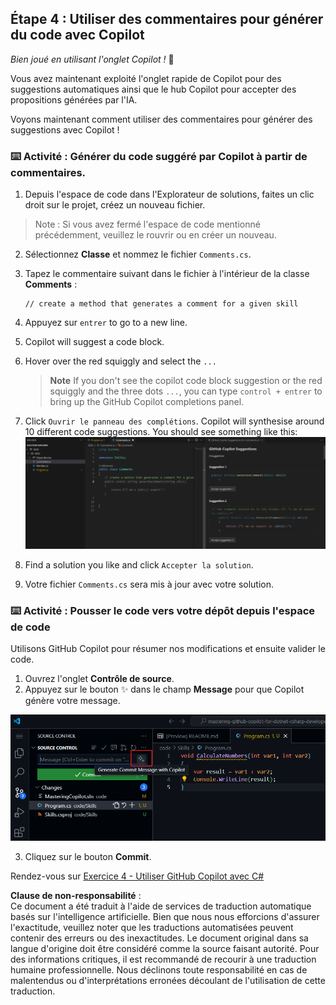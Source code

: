 ## Étape 4 : Utiliser des commentaires pour générer du code avec Copilot

_Bien joué en utilisant l'onglet Copilot !_ :partying_face:

Vous avez maintenant exploité l'onglet rapide de Copilot pour des suggestions automatiques ainsi que le hub Copilot pour accepter des propositions générées par l'IA.

Voyons maintenant comment utiliser des commentaires pour générer des suggestions avec Copilot !

### ⌨️ Activité : Générer du code suggéré par Copilot à partir de commentaires.

1. Depuis l'espace de code dans l'Explorateur de solutions, faites un clic droit sur le projet, créez un nouveau fichier.

> Note : Si vous avez fermé l'espace de code mentionné précédemment, veuillez le rouvrir ou en créer un nouveau.

2. Sélectionnez **Classe** et nommez le fichier `Comments.cs`.
3. Tapez le commentaire suivant dans le fichier à l'intérieur de la classe **Comments** :
   ```
   // create a method that generates a comment for a given skill
   ```
4. Appuyez sur `entrer` to go to a new line.
5. Copilot will suggest a code block.
6. Hover over the red squiggly and select the `...`

   > **Note**
   > If you don't see the copilot code block suggestion or the red squiggly and the three dots `...`, you can type `control + entrer` to bring up the GitHub Copilot completions panel.

7. Click `Ouvrir le panneau des complétions`. Copilot will synthesise around 10 different code suggestions. You should see something like this:
   ![VS Code showing suggestions to a comment](../../../../03-Introduction-to-GitHub-Copilot/steps/img/4-copilot-comment-0.png)
8. Find a solution you like and click `Accepter la solution`.
9. Votre fichier `Comments.cs` sera mis à jour avec votre solution.

### ⌨️ Activité : Pousser le code vers votre dépôt depuis l'espace de code

Utilisons GitHub Copilot pour résumer nos modifications et ensuite valider le code.

1. Ouvrez l'onglet **Contrôle de source**.
2. Appuyez sur le bouton ✨ dans le champ **Message** pour que Copilot génère votre message.

![Onglet de validation ouvert pour générer un message avec Copilot](../../../../03-Introduction-to-GitHub-Copilot/steps/img/2-skills-commit.png)

3. Cliquez sur le bouton **Commit**.

Rendez-vous sur [Exercice 4 - Utiliser GitHub Copilot avec C#](../../04-Using-GitHub-Copilot-with-CSharp/README.md)

**Clause de non-responsabilité** :  
Ce document a été traduit à l'aide de services de traduction automatique basés sur l'intelligence artificielle. Bien que nous nous efforcions d'assurer l'exactitude, veuillez noter que les traductions automatisées peuvent contenir des erreurs ou des inexactitudes. Le document original dans sa langue d'origine doit être considéré comme la source faisant autorité. Pour des informations critiques, il est recommandé de recourir à une traduction humaine professionnelle. Nous déclinons toute responsabilité en cas de malentendus ou d'interprétations erronées découlant de l'utilisation de cette traduction.